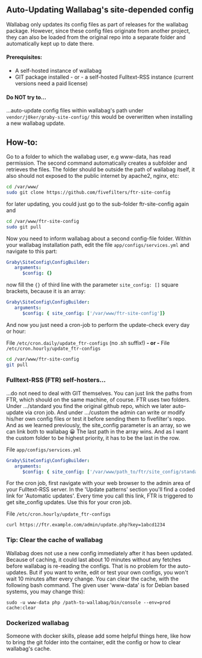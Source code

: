## Auto-Updating Wallabag's site-depended config

Wallabag only updates its config files as part of releases for the wallabag package. However, since these config files originate from another project, they can also be loaded from the original repo into a separate folder and automatically kept up to date there.

#### Prerequisites:

- A self-hosted instance of wallabag    
- GIT package installed - or - a self-hosted Fulltext-RSS instance (current versions need a paid license)

#### Do NOT try to...

...auto-update config files within wallabag's path under `vendor/j0ker/graby-site-config/` this would be overwritten when installing a new wallabag update.

## How-to:

Go to a folder to which the wallabag user, e.g www-data, has read permission. The second command automatically creates a subfolder and retrieves the files. The folder should be outside the path of wallabag itself, it also should not exposed to the public internet by apache2, nginx, etc:
```bash
cd /var/www/
sudo git clone https://github.com/fivefilters/ftr-site-config
```

for later updating, you could just go to the sub-folder ftr-site-config again and

```bash
cd /var/www/ftr-site-config
sudo git pull
```

Now you need to inform wallabag about a second config-file folder. Within your wallabag installation path, edit the file `app/configs/services.yml` and navigate to this part:

```yml
Graby\SiteConfig\ConfigBuilder:
   arguments:
      $config: {}
```

now fill the `{}` of third line with the parameter `site_config: []` square brackets, because it is an array:

```yml
Graby\SiteConfig\ConfigBuilder:
   arguments:
      $config: { site_config: ['/var/www/ftr-site-config']}
```

And now you just need a cron-job to perform the update-check every day or hour:

File `/etc/cron.daily/update_ftr-configs` (no .sh suffix!)  **- or -**
File `/etc/cron.hourly/update_ftr-configs`
```bash
cd /var/www/ftr-site-config
git pull
```

### Fulltext-RSS (FTR) self-hosters...

...do not need to deal with GIT themselves. You can just link the paths from FTR, which should on the same machine, of course. FTR uses two folders. Under .../standard you find the original github repo, which we later auto-update via cron job. And under .../custom the admin can write or modify his/her own config files or test it before sending them to fivefilter's repo. And as we learned previously, the site_config parameter is an array, so we can link both to wallabag 😀 The last path in the array wins. And as I want the custom folder to be highest priority, it has to be the last in the row.

File `app/configs/services.yml`
```yml
Graby\SiteConfig\ConfigBuilder:
   arguments:
      $config: { site_config: ['/var/www/path_to/ftr/site_config/standard', '/var/www/path_to/ftr/site_config/custom'] }
```

For the cron job, first navigate with your web browser to the admin area of your Fulltext-RSS server. In the 'Update patterns' section you'll find a coded link for 'Automatic updates'. Every time you call this link, FTR is triggered to get site_config updates. Use this for your cron job.

File `/etc/cron.hourly/update_ftr-configs`

```
curl https://ftr.example.com/admin/update.php?key=1abcd1234
```

### Tip: Clear the cache of wallabag

Wallabag does not use a new config immediately after it has been updated. Because of caching, it could last about 10 minutes without any fetches before wallabag is re-reading the configs. That is no problem for the auto-updates. But if you want to write, edit or test your own configs, you won't wait 10 minutes after every change. You can clear the cache, with the following bash command. The given user 'www-data' is for Debian based systems, you may change this):

`sudo -u www-data php /path-to-wallabag/bin/console --env=prod cache:clear`

### Dockerized wallabag

Someone with docker skills, please add some helpful things here, like how to bring the git folder into the container, edit the config or how to clear wallabag's cache.
